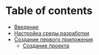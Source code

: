 # Table of contents

* [Введение](README.md)
* [Настройка среды разработки](01-setting-up-development/README.md)
* [Создание первого приложения](02-creating-first-app/README.md)
  * [Создание проекта](02-creating-first-app/creating-project.md)

